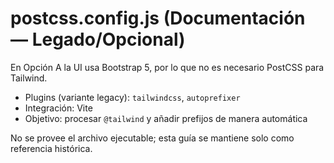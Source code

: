 # postcss.config.js (Documentación — Legado/Opcional)

En Opción A la UI usa Bootstrap 5, por lo que no es necesario PostCSS para Tailwind.

- Plugins (variante legacy): `tailwindcss`, `autoprefixer`
- Integración: Vite
- Objetivo: procesar `@tailwind` y añadir prefijos de manera automática

No se provee el archivo ejecutable; esta guía se mantiene solo como referencia histórica.

